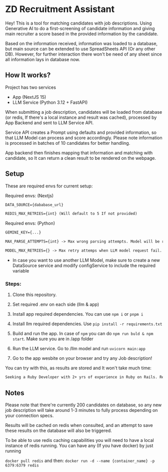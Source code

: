 # ZD Recruitment Assistant

Hey! This is a tool for matching candidates with job descriptions. Using Generative AI to do a first-screening of candidate information and giving main recruiter a score based in the provided information by the candidate.

Based on the information received, information was loaded to a database, but main source can be extended to use SpreadSheets API (Or any other DB). However, for further interaction there won't be need of any sheet since all information lays in database now.

## How It works?

Project has two services

- App (NextJS 15)
- LLM Service (Python 3.12 + FastAPI)

When submitting a job description, candidates will be loaded from database (or redis, If there's a local instance and result was cached), processed by App Backend and sent to LLM Service API.

Service API creates a Prompt using defaults and provided information, so that LLM Model can process and score accordingly. Please note information is processed in batches of 10 candidates for better handling.

App backend then finishes mapping that information and matching with candidate, so It can return a clean result to be rendered on the webpage.

## Setup

These are required envs for current setup:

Required envs: (Nextjs)

```md
DATA_SOURCE={dababase_url}

REDIS_MAX_RETRIES={int} (Will default to 5 If not provided)
```

Required envs: (Python)

```md
GEMINI_KEY={...}

MAX_PARSE_ATTEMPTS={int} -> Max wrong parsing attempts. Model will be reattempted with a "reinforced" version of prompt

MODEL_MAX_RETRIES={} -> Max retry attemps when LLM model request fail.
```

- In case you want to use another LLM Model, make sure to create a new DataSource service and modify configService to include the required variable

### Steps:

1. Clone this repository.

2. Set required .env on each side (llm & app)

3. Install app required dependencies. You can use `npm i` or `pnpm i`

4. Install llm required dependencies. Use `pip install -r requirements.txt`

5. Build and run the app. In case of `npm` you can do `npm run buld & npm start`. Make sure you are in /app folder

6. Run the LLM service. Go to /llm model and run `uvicorn main:app`

7. Go to the app wesbite on your browser and try any Job description!

You can try with this, as results are stored and It won't take much time:

```md
Seeking a Ruby Developer with 2+ yrs of experience in Ruby on Rails. Responsible for building scalable apps, integrating APIs, and collaborating with teams to deliver robust web solutions.
```

## Notes

Please note that there're currently 200 candidates on database, so any new job description will take around 1-3 minutes to fully process depending on your connection specs.

Results will be cached on redis when consulted, and an attempt to save these results on the database will also be triggered.

To be able to use redis caching capabilities you will need to have a local instance of redis running. You can have any (If you have docker) by just running

`docker pull redis`
and then:
`docker run -d --name {container_name} -p 6379:6379 redis
`
